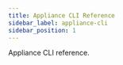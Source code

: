 ```yaml
---
title: Appliance CLI Reference
sidebar_label: appliance-cli
sidebar_position: 1
---
```


Appliance CLI reference.
